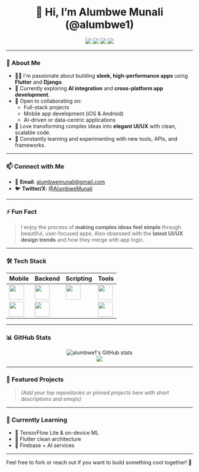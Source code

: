<h1 align="center">👋 Hi, I’m Alumbwe Munali (@alumbwe1)</h1>

<p align="center">
  <img src="https://img.shields.io/badge/Flutter-02569B?style=for-the-badge&logo=flutter&logoColor=white"/>
  <img src="https://img.shields.io/badge/Django-092E20?style=for-the-badge&logo=django&logoColor=white"/>
  <img src="https://img.shields.io/badge/Python-3776AB?style=for-the-badge&logo=python&logoColor=white"/>
  <img src="https://img.shields.io/badge/Dart-0175C2?style=for-the-badge&logo=dart&logoColor=white"/>
</p>

---

### 🚀 About Me

- 👨‍💻 I'm passionate about building **sleek, high-performance apps** using **Flutter** and **Django**.
- 🧠 Currently exploring **AI integration** and **cross-platform app development**.
- 🤝 Open to collaborating on:
  - Full-stack projects
  - Mobile app development (iOS & Android)
  - AI-driven or data-centric applications
- 🎨 Love transforming complex ideas into **elegant UI/UX** with clean, scalable code.
- 🧪 Constantly learning and experimenting with new tools, APIs, and frameworks.

---

### 📫 Connect with Me

- 📧 **Email**: [alumbwemunali@gmail.com](mailto:alumbwemunali@gmail.com)  
- 🐦 **Twitter/X**: [@AlumbweMunali](https://x.com/AlumbweMunali)

---

### ⚡ Fun Fact  
> I enjoy the process of **making complex ideas feel simple** through beautiful, user-focused apps. Also obsessed with the **latest UI/UX design trends** and how they merge with app logic.

---

### 🛠️ Tech Stack

| Mobile | Backend | Scripting | Tools |
|-------|--------|----------|-------|
| <img height="40" src="https://cdn.jsdelivr.net/gh/devicons/devicon/icons/flutter/flutter-original.svg"/> | <img height="40" src="https://cdn.jsdelivr.net/gh/devicons/devicon/icons/django/django-plain.svg" /> | <img height="40" src="https://cdn.jsdelivr.net/gh/devicons/devicon/icons/python/python-original.svg"/> | <img height="40" src="https://cdn.jsdelivr.net/gh/devicons/devicon/icons/git/git-original.svg"/> |
| <img height="40" src="https://cdn.jsdelivr.net/gh/devicons/devicon/icons/dart/dart-original.svg"/> | <img height="40" src="https://cdn.jsdelivr.net/gh/devicons/devicon/icons/postgresql/postgresql-original.svg"/> |  | <img height="40" src="https://cdn.jsdelivr.net/gh/devicons/devicon/icons/vscode/vscode-original.svg"/> |

---

### 📊 GitHub Stats

<p align="center">
  <img src="https://github-readme-stats.vercel.app/api?username=alumbwe1&show_icons=true&theme=radical" alt="alumbwe1's GitHub stats"/>
  <br/>
  <img src="https://github-readme-stats.vercel.app/api/top-langs/?username=alumbwe1&layout=compact&theme=radical"/>
</p>

---

### 📂 Featured Projects

> *(Add your top repositories or pinned projects here with short descriptions and emojis)*

---

### 🧠 Currently Learning
- 🧬 TensorFlow Lite & on-device ML
- 🧭 Flutter clean architecture
- 🧠 Firebase + AI services

---

Feel free to fork or reach out if you want to build something cool together! 🚀
